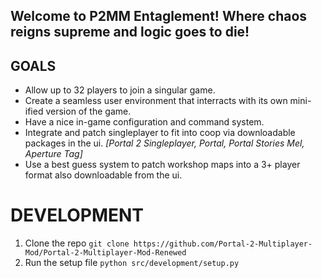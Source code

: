 ## Welcome to P2MM Entaglement! Where chaos reigns supreme and logic goes to die!

## GOALS
- Allow up to 32 players to join a singular game.
- Create a seamless user environment that interracts with its own mini-ified version of the game.
- Have a nice in-game configuration and command system.
- Integrate and patch singleplayer to fit into coop via downloadable packages in the ui. *[Portal 2 Singleplayer, Portal, Portal Stories Mel, Aperture Tag]*
- Use a best guess system to patch workshop maps into a 3+ player format also downloadable from the ui.

# DEVELOPMENT
1. Clone the repo ``git clone https://github.com/Portal-2-Multiplayer-Mod/Portal-2-Multiplayer-Mod-Renewed``
2. Run the setup file ``python src/development/setup.py``
